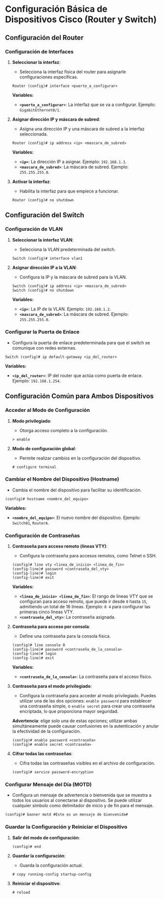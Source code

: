 # Configuración Básica de Dispositivos Cisco (Router y Switch)

## Configuración del Router

### Configuración de Interfaces

1. **Seleccionar la interfaz**:

   - Selecciona la interfaz física del router para asignarle configuraciones específicas.

   ```
   Router (config)# interface <puerto_a_configurar>
   ```

   **Variables:**

   - **`<puerto_a_configurar>`**: La interfaz que se va a configurar. Ejemplo: `GigabitEthernet0/1`.

2. **Asignar dirección IP y máscara de subred**:

   - Asigna una dirección IP y una máscara de subred a la interfaz seleccionada.

   ```
   Router (config)# ip address <ip> <mascara_de_subred>
   ```

   **Variables:**

   - **`<ip>`**: La dirección IP a asignar. Ejemplo: `192.168.1.1`.
   - **`<mascara_de_subred>`**: La máscara de subred. Ejemplo: `255.255.255.0`.

3. **Activar la interfaz**:
   - Habilita la interfaz para que empiece a funcionar.
   ```
   Router (config)# no shutdown
   ```

## Configuración del Switch

### Configuración de VLAN

1. **Seleccionar la interfaz VLAN**:

   - Selecciona la VLAN predeterminada del switch.

   ```
   Switch (config)# interface vlan1
   ```

2. **Asignar dirección IP a la VLAN**:
   - Configura la IP y la máscara de subred para la VLAN.
   ```
   Switch (config)# ip address <ip> <mascara_de_subred>
   Switch (config)# no shutdown
   ```
   **Variables:**
   - **`<ip>`**: La IP de la VLAN. Ejemplo: `192.168.1.2`.
   - **`<mascara_de_subred>`**: La máscara de subred. Ejemplo: `255.255.255.0`.

### Configurar la Puerta de Enlace

- Configura la puerta de enlace predeterminada para que el switch se comunique con redes externas.

```
Switch (config)# ip default-gateway <ip_del_router>
```

**Variables:**

- **`<ip_del_router>`**: IP del router que actúa como puerta de enlace. Ejemplo: `192.168.1.254`.

## Configuración Común para Ambos Dispositivos

### Acceder al Modo de Configuración

1. **Modo privilegiado**:

   - Otorga acceso completo a la configuración.

   ```
   > enable
   ```

2. **Modo de configuración global**:
   - Permite realizar cambios en la configuración del dispositivo.
   ```
   # configure terminal
   ```

### Cambiar el Nombre del Dispositivo (Hostname)

- Cambia el nombre del dispositivo para facilitar su identificación.

```
(config)# hostname <nombre_del_equipo>
```

**Variables:**

- **`<nombre_del_equipo>`**: El nuevo nombre del dispositivo. Ejemplo: `Switch01`, `RouterA`.

### Configuración de Contraseñas

1. **Contraseña para acceso remoto (líneas VTY)**:

   - Configura la contraseña para accesos remotos, como Telnet o SSH.

   ```
   (config)# line vty <linea_de_inicio> <linea_de_fin>
   (config-line)# password <contraseña_del_vty>
   (config-line)# login
   (config-line)# exit
   ```

   **Variables:**

   - **`<linea_de_inicio> <linea_de_fin>`**: El rango de líneas VTY que se configuran para acceso remoto, que puede ir desde `0` hasta `15`, admitiendo un total de 16 líneas. Ejemplo: `0 4` para configurar las primeras cinco líneas VTY.
   - **`<contraseña_del_vty>`**: La contraseña asignada.

2. **Contraseña para acceso por consola**:

   - Define una contraseña para la consola física.

   ```
   (config)# line console 0
   (config-line)# password <contraseña_de_la_consola>
   (config-line)# login
   (config-line)# exit
   ```

   **Variables:**

   - **`<contraseña_de_la_consola>`**: La contraseña para el acceso físico.

3. **Contraseña para el modo privilegiado**:

   - Configura la contraseña para acceder al modo privilegiado. Puedes utilizar una de las dos opciones: `enable password` para establecer una contraseña simple, o `enable secret` para crear una contraseña encriptada, lo que proporciona mayor seguridad.

   **Advertencia**: elige solo una de estas opciones; utilizar ambas simultáneamente puede causar confusiones en la autenticación y anular la efectividad de la configuración.

   ```
   (config)# enable password <contraseña>
   (config)# enable secret <contraseña>
   ```

4. **Cifrar todas las contraseñas**:
   - Cifra todas las contraseñas visibles en el archivo de configuración.
   ```
   (config)# service password-encryption
   ```

### Configurar Mensaje del Día (MOTD)

- Configura un mensaje de advertencia o bienvenida que se muestra a todos los usuarios al conectarse al dispositivo. Se puede utilizar cualquier símbolo como delimitador de inicio y de fin para el mensaje.

```
(config)# banner motd #Este es un mensaje de bienvenida#
```

### Guardar la Configuración y Reiniciar el Dispositivo

1. **Salir del modo de configuración**:

   ```
   (config)# end
   ```

2. **Guardar la configuración**:

   - Guarda la configuración actual.

   ```
   # copy running-config startup-config
   ```

3. **Reiniciar el dispositivo**:
   ```
   # reload
   ```
